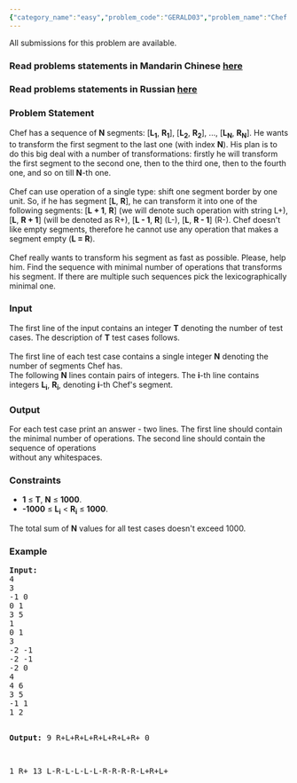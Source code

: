 ```yaml
---
{"category_name":"easy","problem_code":"GERALD03","problem_name":"Chef Goes Through Segments","languages_supported":{"0":"ADA","1":"ASM","2":"BASH","3":"BF","4":"C","5":"C99 strict","6":"CAML","7":"CLOJ","8":"CLPS","9":"CPP 4.3.2","10":"CPP 4.9.2","11":"CPP14","12":"CS2","13":"D","14":"ERL","15":"FORT","16":"FS","17":"GO","18":"HASK","19":"ICK","20":"ICON","21":"JAVA","22":"JS","23":"LISP clisp","24":"LISP sbcl","25":"LUA","26":"NEM","27":"NICE","28":"NODEJS","29":"PAS fpc","30":"PAS gpc","31":"PERL","32":"PERL6","33":"PHP","34":"PIKE","35":"PRLG","36":"PYTH","37":"PYTH 3.4","38":"RUBY","39":"SCALA","40":"SCM guile","41":"SCM qobi","42":"ST","43":"TCL","44":"TEXT","45":"WSPC"},"max_timelimit":1,"source_sizelimit":50000,"problem_author":"gerald","problem_tester":"rustinpiece","date_added":"13-11-2013","tags":{"0":"cook41","1":"easy","2":"gerald","3":"greedy"},"editorial_url":"http://discuss.codechef.com/problems/GERALD03","time":{"view_start_date":1387737000,"submit_start_date":1387737000,"visible_start_date":1387737000,"end_date":1735669800},"layout":"problem"}
---
```

<span class="solution-visible-txt">All submissions for this problem are available.</span><h3> Read problems statements in Mandarin Chinese <a target="_blank" href="http://www.codechef.com/download/translated/COOK41/mandarin/GERALD03.pdf">here</a></h3>
<h3> Read problems statements in Russian <a target="_blank" href="http://www.codechef.com/download/translated/COOK41/russian/GERALD03.docx">here</a></h3>
<h3>Problem Statement</h3>
<p>Chef has a sequence of <b>N</b> segments: [<b>L<sub>1</sub></b>, <b>R<sub>1</sub></b>], [<b>L<sub>2</sub></b>, <b>R<sub>2</sub></b>], ..., [<b>L<sub>N</sub></b>, <b>R<sub>N</sub></b>]. He wants to transform the first segment to the last one (with index <b>N</b>). His plan is to do this big deal with a number of transformations: firstly he will transform<br />
the first segment to the second one, then to the third one, then to the fourth one, and so on till <b>N</b>-th one.<br /><br />
Chef can use operation of a single type: shift one segment border by one unit. So, if he has segment [<b>L</b>, <b>R</b>], he can transform it into one of the following segments: [<b>L + 1</b>, <b>R</b>] (we will denote such operation with string L+), [<b>L</b>, <b>R + 1</b>] (will be denoted as R+), [<b>L - 1</b>, <b>R</b>] (L-), [<b>L</b>, <b>R - 1</b>] (R-). Chef doesn't like empty segments, therefore he cannot use any operation that makes a segment empty (<b>L = R</b>).<br /><br />
Chef really wants to transform his segment as fast as possible. Please, help him. Find the sequence with minimal number of operations that transforms his segment. If there are multiple such sequences pick the lexicographically minimal one.</p>
<h3>Input</h3>
<p>The first line of the input contains an integer <b>T</b> denoting the number of test cases. The description of <b>T</b> test cases follows. <br /><br />
The first line of each test case contains a single integer <b>N</b> denoting the number of segments Chef has. <br />
The following <b>N</b> lines contain pairs of integers. The <b>i</b>-th line contains integers <b>L<sub>i</sub></b>, <b>R<sub>i</sub></b>, denoting <b>i</b>-th Chef's segment.</p>
<h3>Output</h3>
<p>For each test case print an answer - two lines. The first line should contain the minimal number of operations. The second line should contain the sequence of operations<br />
without any whitespaces.</p>
<h3>Constraints</h3>
<ul>
<li><b>1</b> ≤ <b>T</b>, <b>N</b> ≤ <b>1000</b>.</li>
<li><b>-1000</b> ≤ <b>L<sub>i</sub></b> &lt; <b>R<sub>i</sub></b> ≤ <b>1000</b>.</li>
</ul>
<p>The total sum of <b>N</b> values for all test cases doesn't exceed 1000.</p>
<h3>Example</h3>
<pre><b>Input:</b>
4
3
-1 0
0 1
3 5
1
0 1
3
-2 -1
-2 -1
-2 0
4
4 6
3 5
-1 1
1 2

<b>Output:</b>
9
R+L+R+L+R+L+R+L+R+
0

1
R+
13
L-R-L-L-L-L-R-R-R-R-L+R+L+
</pre>